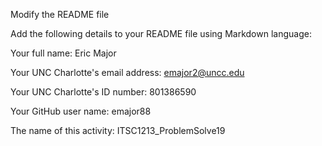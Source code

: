 Modify the README file

Add the following details to your README file using Markdown language:

Your full name: Eric Major

Your UNC Charlotte's email address: emajor2@uncc.edu

Your UNC Charlotte's ID number: 801386590

Your GitHub user name: emajor88

The name of this activity: ITSC1213_ProblemSolve19

